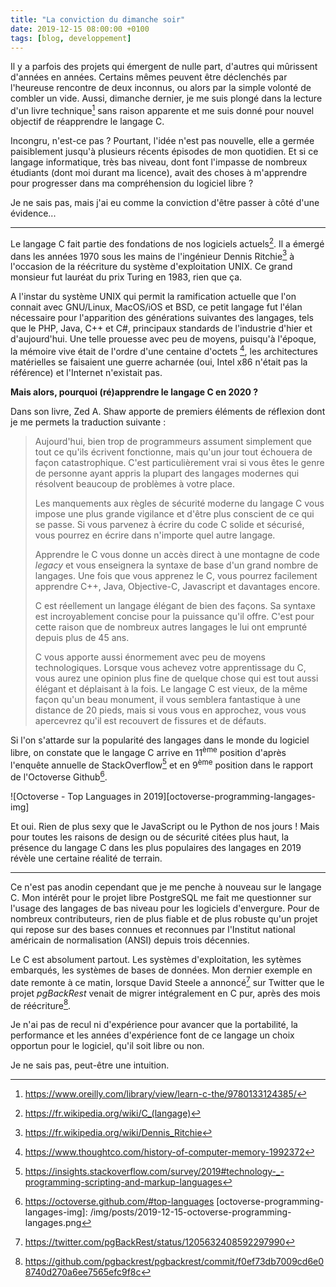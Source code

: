```yaml
---
title: "La conviction du dimanche soir"
date: 2019-12-15 08:00:00 +0100
tags: [blog, developpement]
---
```


Il y a parfois des projets qui émergent de nulle part, d'autres qui mûrissent d'années en années. Certains mêmes peuvent être déclenchés par l'heureuse rencontre de deux inconnus, ou alors par la simple volonté de combler un vide.
Aussi, dimanche dernier, je me suis plongé dans la lecture d'un livre technique[^1] sans raison apparente et me suis donné pour nouvel objectif de réapprendre le langage C.

Incongru, n'est-ce pas ? Pourtant, l'idée n'est pas nouvelle, elle a germée paisiblement jusqu'à plusieurs récents épisodes de mon quotidien. Et si ce langage informatique, très bas niveau, dont font l'impasse de nombreux étudiants (dont moi durant ma licence), avait des choses à m'apprendre pour progresser dans ma compréhension du logiciel libre ?

Je ne sais pas, mais j'ai eu comme la conviction d'être passer à côté d'une évidence...

[^1]: https://www.oreilly.com/library/view/learn-c-the/9780133124385/

<!--more-->
---

Le langage C fait partie des fondations de nos logiciels actuels[^2]. Il a émergé dans les années 1970 sous les mains de l'ingénieur Dennis Ritchie[^3] à l'occasion de la réécriture du système d'exploitation UNIX. Ce grand monsieur fut lauréat du prix Turing en 1983, rien que ça.

A l'instar du système UNIX qui permit la ramification actuelle que l'on connait avec GNU/Linux, MacOS/iOS et BSD, ce petit langage fut l'élan nécessaire pour l'apparition des générations suivantes des langages, tels que le PHP, Java, C++ et C#, principaux standards de l'industrie d'hier et d'aujourd'hui. Une telle prouesse avec peu de moyens, puisqu'à l'époque, la mémoire vive était de l'ordre d'une centaine d'octets [^4], les architectures matérielles se faisaient une guerre acharnée (oui, Intel x86 n'était pas la référence) et l'Internet n'existait pas.

**Mais alors, pourquoi (ré)apprendre le langage C en 2020 ?**

Dans son livre, Zed A. Shaw apporte de premiers éléments de réflexion dont je me permets la traduction suivante :

> Aujourd'hui, bien trop de programmeurs assument simplement que tout ce qu'ils écrivent fonctionne, mais qu'un jour tout échouera de façon catastrophique. C'est particulièrement vrai si vous êtes le genre de personne ayant appris la plupart des langages modernes qui résolvent beaucoup de problèmes à votre place. 
>
> Les manquements aux règles de sécurité moderne du langage C vous impose une plus grande vigilance et d'être plus conscient de ce qui se passe. Si vous parvenez à écrire du code C solide et sécurisé, vous pourrez en écrire dans n'importe quel autre langage.
>
> Apprendre le C vous donne un accès direct à une montagne de code _legacy_ et vous enseignera la syntaxe de base d'un grand nombre de langages. Une fois que vous apprenez le C, vous pourrez facilement apprendre C++, Java, Objective-C,  Javascript et davantages encore.
>
> C est réellement un langage élégant de bien des façons. Sa syntaxe est incroyablement concise pour la puissance qu'il offre. C'est pour cette raison que de nombreux autres langages le lui ont emprunté depuis plus de 45 ans.
>
> C vous apporte aussi énormement avec peu de moyens technologiques. Lorsque vous achevez votre apprentissage du C, vous aurez une opinion plus fine de quelque chose qui est tout aussi élégant et déplaisant à la fois. Le langage C est vieux, de la même façon qu'un beau monument, il vous semblera fantastique à une distance de 20 pieds, mais si vous vous en approchez, vous vous apercevrez qu'il est recouvert de fissures et de défauts.

Si l'on s'attarde sur la popularité des langages dans le monde du logiciel libre, on constate que le langage C arrive en 11<sup>ème</sup> position d'après l'enquête annuelle de StackOverflow[^5] et en 9<sup>ème</sup> position dans le rapport de l'Octoverse Github[^6].

![Octoverse - Top Languages in 2019][octoverse-programming-langages-img]

Et oui. Rien de plus sexy que le JavaScript ou le Python de nos jours ! Mais pour toutes les raisons de design ou de sécurité citées plus haut, la présence du langage C dans les plus populaires des langages en 2019 révèle une certaine réalité de terrain.

[^2]: https://fr.wikipedia.org/wiki/C_(langage)
[^3]: https://fr.wikipedia.org/wiki/Dennis_Ritchie
[^4]: https://www.thoughtco.com/history-of-computer-memory-1992372
[^5]: https://insights.stackoverflow.com/survey/2019#technology-_-programming-scripting-and-markup-languages
[^6]: https://octoverse.github.com/#top-languages
[octoverse-programming-langages-img]: /img/posts/2019-12-15-octoverse-programming-langages.png

---

Ce n'est pas anodin cependant que je me penche à nouveau sur le langage C. Mon intérêt pour le projet libre PostgreSQL me fait me questionner sur l'usage des langages de bas niveau pour les logiciels d'envergure. Pour de nombreux contributeurs, rien de plus fiable et de plus robuste qu'un projet qui repose sur des bases connues et reconnues par l'Institut national américain de normalisation (ANSI) depuis trois décennies.

Le C est absolument partout. Les systèmes d'exploitation, les sytèmes embarqués, les systèmes de bases de données. Mon dernier exemple en date remonte à ce matin, lorsque David Steele a annoncé[^7] sur Twitter que le projet _pgBackRest_ venait de migrer intégralement en C pur, après des mois de réécriture[^8].

Je n'ai pas de recul ni d'expérience pour avancer que la portabilité, la performance et les années d'expérience font de ce langage un choix opportun pour le logiciel, qu'il soit libre ou non.

Je ne sais pas, peut-être une intuition.

[^7]: https://twitter.com/pgBackRest/status/1205632408592297990
[^8]: https://github.com/pgbackrest/pgbackrest/commit/f0ef73db7009cd6e08740d270a6ee7565efc9f8c